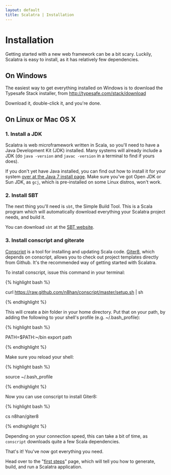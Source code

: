 ```yaml
---
layout: default
title: Scalatra | Installation
---
```


<div class="page-header">
  <h1>Installation</h1>
</div>

Getting started with a new web framework can be a bit scary. Luckily, Scalatra
is easy to install, as it has relatively few dependencies.

## On Windows

The easiest way to get everything installed on Windows is to download the 
Typesafe Stack installer, from http://typesafe.com/stack/download

Download it, double-click it, and you're done.

## On Linux or Mac OS X

### 1. Install a JDK

Scalatra is web microframework written in Scala, so you'll need to have a
Java Development Kit (JDK) installed. Many systems will already include
a JDK (do `java -version` and `javac -version` in a terminal to find if yours
does). 

<div class="alert alert-info">
<span class="badge badge-info"><i class="icon-flag icon-white"></i></span>
If you don't yet have Java installed, you can find out how to install
it for your system 
<a href="http://docs.oracle.com/javase/7/docs/webnotes/install/index.html">
over at the Java 7 install page</a>. Make sure you've got Open JDK or Sun JDK,
as <code>gcj</code>, which is pre-installed on some Linux distros, won't work.
</div>


### 2. Install SBT

The next thing you'll need is `sbt`, the Simple Build Tool. This is a Scala
program which will automatically download everything your Scalatra project
needs, and build it.

You can download `sbt` at the [SBT website](http://www.scala-sbt.org/download.html).

### 3. Install conscript and giterate

[Conscript](https://github.com/n8han/conscript) is a tool for installing and
updating Scala code. [Giter8](https://github.com/n8han/giter8/), which depends
on conscript, allows you to check out project templates directly from Github.
It's the recommended way of getting started with Scalatra.

To install conscript, issue this command in your terminal:

{% highlight bash %}

  curl https://raw.github.com/n8han/conscript/master/setup.sh | sh

{% endhighlight %}

This will create a _bin_ folder in your home directory.  Put that on your
path, by adding the following to your shell's profile (e.g. ~/.bash_profile):

{% highlight bash %}

  PATH=$PATH:~/bin
  export path

{% endhighlight %}

Make sure you reload your shell:

{% highlight bash %}

  source ~/.bash_profile

{% endhighlight %}


Now you can use conscript to install Giter8:

{% highlight bash %}

  cs n8han/giter8

{% endhighlight %}

Depending on your connection speed, this can take a bit of time, as `conscript` 
downloads quite a few Scala dependencies.

<div class="alert alert-info">
<span class="badge badge-info"><i class="icon-flag icon-white"></i></span>
That's it! You've now got everything you need.
</div>

Head over to the "[first steps](first-steps.html)" page, which will tell you how to generate,
build, and run a Scalatra application.

